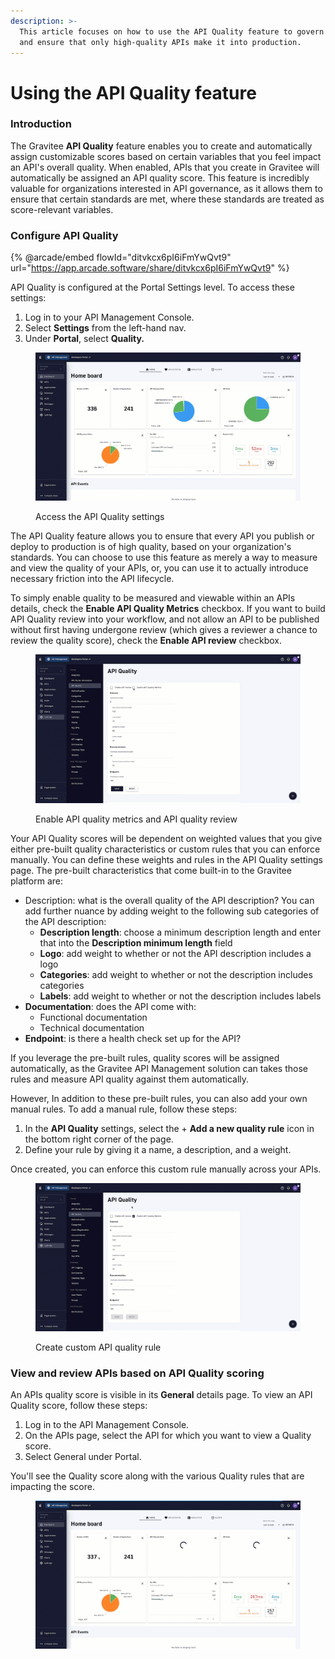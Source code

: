 ```yaml
---
description: >-
  This article focuses on how to use the API Quality feature to govern your APIs
  and ensure that only high-quality APIs make it into production.
---
```


# Using the API Quality feature

### Introduction

The Gravitee **API Quality** feature enables you to create and automatically assign customizable scores based on certain variables that you feel impact an API's overall quality. When enabled, APIs that you create in Gravitee will automatically be assigned an API quality score. This feature is incredibly valuable for organizations interested in API governance, as it allows them to ensure that certain standards are met, where these standards are treated as score-relevant variables.

### Configure API Quality

{% @arcade/embed flowId="ditvkcx6pI6iFmYwQvt9" url="https://app.arcade.software/share/ditvkcx6pI6iFmYwQvt9" %}

API Quality is configured at the Portal Settings level. To access these settings:

1. Log in to your API Management Console.
2. Select **Settings** from the left-hand nav.
3. Under **Portal**, select **Quality.**

<figure><img src="../../.gitbook/assets/Access API Quality settings.gif" alt=""><figcaption><p>Access the API Quality settings</p></figcaption></figure>

The API Quality feature allows you to ensure that every API you publish or deploy to production is of high quality, based on your organization's standards. You can choose to use this feature as merely a way to measure and view the quality of your APIs, or, you can use it to actually introduce necessary friction into the API lifecycle.

To simply enable quality to be measured and viewable within an APIs details, check the **Enable API Quality Metrics** checkbox. If you want to build API Quality review into your workflow, and not allow an API to be published without first having undergone review (which gives a reviewer a chance to review the quality score), check the **Enable API review** checkbox.

<figure><img src="../../.gitbook/assets/Enabnle API Quality.gif" alt=""><figcaption><p>Enable API quality metrics and API quality review</p></figcaption></figure>

Your API Quality scores will be dependent on weighted values that you give either pre-built quality characteristics or custom rules that you can enforce manually. You can define these weights and rules in the API Quality settings page. The pre-built characteristics that come built-in to the Gravitee platform are:

* Description: what is the overall quality of the API description? You can add further nuance by adding weight to the following sub categories of the API description:
  * **Description length**: choose a minimum description length and enter that into the **Description minimum length** field
  * **Logo**: add weight to whether or not the API description includes a logo
  * **Categories**: add weight to whether or not the description includes categories
  * **Labels**: add weight to whether or not the description includes labels
* **Documentation**: does the API come with:
  * Functional documentation
  * Technical documentation
* **Endpoint**: is there a health check set up for the API?

If you leverage the pre-built rules, quality scores will be assigned automatically, as the Gravitee API Management solution can takes those rules and measure API quality against them automatically.

However, In addition to these pre-built rules, you can also add your own manual rules. To add a manual rule, follow these steps:

1. In the **API Quality** settings, select the + **Add a new quality rule** icon in the bottom right corner of the page.
2. Define your rule by giving it a name, a description, and a weight.

Once created, you can enforce this custom rule manually across your APIs.

<figure><img src="../../.gitbook/assets/Create custom API quality rule.gif" alt=""><figcaption><p>Create custom API quality rule</p></figcaption></figure>

### View and review APIs based on API Quality scoring

An APIs quality score is visible in its **General** details page. To view an API Quality score, follow these steps:

1. Log in to the API Management Console.
2. On the APIs page, select the API for which you want to view a Quality score.
3. Select General under Portal.

You'll see the Quality score along with the various Quality rules that are impacting the score.

<figure><img src="../../.gitbook/assets/View quality score.gif" alt=""><figcaption></figcaption></figure>
